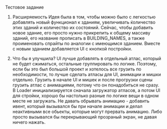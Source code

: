 Тестовое задание

1. Расширяемость
Идея была в том, чтобы можно было с легкостью добавлять новый функционал к зданиям, увеличивать ќоличество этих зданий и количество их состояний. Сейчас, чтобы добавить новое здание, его просто нужно прикрепить к общему массиву зданий, его название прописать в BUILDING_NAMES, а также проименовать спрайты по аналогии с имеющимся зданием. Вместе с новым зданием добавляется UI с кнопкой постройки.

2. Что бы я улучшила?
UI лучше добавлять в отдельный атлас, который не будет сжиматься, остальные группировать по логике. Поэтому, если бы это был большой проект и хотелось все грузить по необходимости, то лучше сделать атласы для UI, анимации и мишки отдельно. Грузить в начале UI и мишек и после прогрузки сцены грузить атлас с анимациями, потому что он понадобиться не сразу.
В Loader инициализируется сначала загружатор атласов, а потом UI для стройки, хорошо бы настолько разные по логике вещи в одном месте не загружать.
Не давать обрывать анимацию - добавить ивент, который вызывался бы при начале анимации и делал неактивными все обьекты, которые могут прервать анимацию. Либо просто вызывался бы перекрывающий прозраный экран, не давая ничего нажать.
